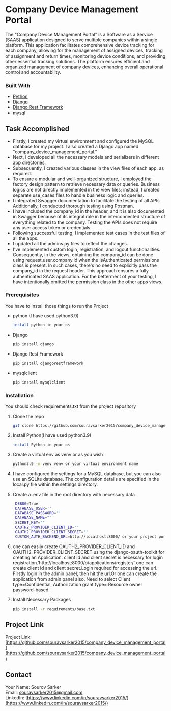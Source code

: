 # Company Device Management Portal

<div id="top"></div>
<div>

  <p>
    The "Company Device Management Portal" is a Software as a Service (SAAS) application designed to serve multiple companies within a single platform. This application facilitates comprehensive device tracking for each company, allowing for the management of assigned devices, tracking of assignment and return times, monitoring device conditions, and providing other essential tracking solutions. The platform ensures efficient and organized management of company devices, enhancing overall operational control and accountability.
    <br />
    
  </p>
</div>

### Built With
* [Python](https://Python.org/)
* [Django](https://www.djangoproject.com/)
* [Django Rest Framework](https://www.django-rest-framework.org/)
* [mysql](https://www.mysql.com/)



## Task Accomplished
* Firstly, I created my virtual environment and configured the MySQL database for my project. I also created a Django app named "company_device_management_portal."
* Next, I developed all the necessary models and serializers in different app directories.
* Subsequently, I created various classes in the view files of each app, as required.
* To ensure a modular and well-organized structure, I employed the factory design pattern to retrieve necessary data or queries. Business logics are not directly implemented in the view files; instead, I created separate use_cases files to handle business logic and queries.
* I integrated Swagger documentation to facilitate the testing of all APIs. Additionally, I conducted thorough testing using Postman.
* I have included the company_id in the header, and it is also documented in Swagger because of its integral role in the interconnected structure of everything related to the company. Testing the APIs does not require any user access token or credentials.
* Following successful testing, I implemented test cases in the test files of all the apps.
* I updated all the admins.py files to reflect the changes.
* I've implemented custom login, registration, and logout functionalities. Consequently, in the views, obtaining the company_id can be done using request.user.company.id when the IsAuthenticated permissions class is present. In such cases, there's no need to explicitly pass the company_id in the request header. This approach ensures a fully authenticated SAAS application. For the betterment of your testing, I have intentionally omitted the permission class in the other apps views.

### Prerequisites
You have to Install those things to run the Project 
* python (I have used python3.9)
  ```sh
  install python in your os
  ```

* Django
  ```sh
  pip install django
  ```
* Django Rest Framework
  ```sh
  pip install djangorestframework
  ```
* mysqlclient
  ```sh
  pip install mysqlclient
  ```

### Installation
You should check requirements.txt from the project repository
<br>  
1. Clone the repo
   ```sh
   git clone https://github.com/souravsarker2015/company_device_management_portal

   ```

2. Install Python(I have used python3.9)
   ```sh
   install Python in your os
   ```
3. Create a virtual env as venv or as you wish
   ```sh
   python3.9 -m venv venv or your virtual environment name 
   ```
4. I have configured the settings for a MySQL database, but you can also use an SQLite database. The configuration details are specified in the local.py file within the settings directory.
   
5. Create a .env file in the root directory with necessary data 
   ```sh
    DEBUG=True
    DATABASE_USER=''
    DATABASE_PASSWORD=''
    DATABASE_NAME=""
    SECRET_KEY=""
    OAUTH2_PROVIDER_CLIENT_ID=''
    OAUTH2_PROVIDER_CLIENT_SECRET=''
    CUSTOM_AUTH_BACKEND_URL=http://localhost:8000/ or your project port
   ```
6.  one can easily create OAUTH2_PROVIDER_CLIENT_ID and OAUTH2_PROVIDER_CLIENT_SECRET using the django-oauth-toolkit for creating an Application. client id and client secret is necessary for login registration.'http://localhost:8000/o/applications/register/' one can create client id and client secret.Login required for accessing the url. Firstly login in the admin panel, then hit the url.Or one can create the application from admin panel also. Need to select Client type=Confidential, Authorization grant type= Resource owner password-based.

7. Install Necessary Packages 
   ```sh
   pip install -r requirements/base.txt
   ```


## Project Link
Project Link: [https://github.com/souravsarker2015/company_device_management_portal](https://github.com/souravsarker2015/company_device_management_portal)

## Contact

Your Name: Sourov Sarker
<br />
Email: [souravsarker2015@gmail.com](https://mail.google.com/mail/u/0/)
<br>
LinkedIn: [https://www.linkedin.com/in/souravsarker2015/](https://www.linkedin.com/in/souravsarker2015/)
<br>










